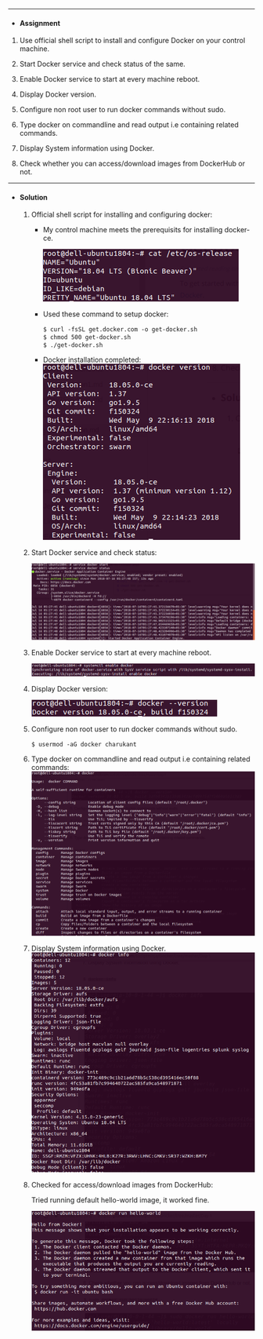 ***
- #### Assignment ####

1. Use official shell script to install and configure Docker on your control machine.

2. Start Docker service and check status of the same.

3. Enable Docker service to start at every machine reboot.

4. Display Docker version.

5. Configure non root user to run docker commands without sudo.

6. Type docker on commandline and read output i.e containing related commands.

7. Display System information using Docker.

8. Check whether you can access/download images from DockerHub or not.
***
- #### Solution ####
   1. Official shell script for installing and configuring docker:

      - My control machine meets the prerequisits for installing docker-ce.

        ![os-release](https://github.com/its4cs/DevOpsNinja/blob/master/Assignments/images/DKR-os-release.png)

      - Used these command to setup docker:

        ```shell
        $ curl -fsSL get.docker.com -o get-docker.sh
        $ chmod 500 get-docker.sh 
        $ ./get-docker.sh
        ```

      - Docker installation completed:
        ![os-release](https://github.com/its4cs/DevOpsNinja/blob/master/Assignments/images/DKR-version.png)

   2. Start Docker service and check status:

      ![os-release](https://github.com/its4cs/DevOpsNinja/blob/master/Assignments/images/DKR-service-status.png)

   3. Enable Docker service to start at every machine reboot.

      ![os-release](https://github.com/its4cs/DevOpsNinja/blob/master/Assignments/images/DKR-startWthOS.png)

   4. Display Docker version:

      ![os-release](https://github.com/its4cs/DevOpsNinja/blob/master/Assignments/images/DKR-ver.png)

   5. Configure non root user to run docker commands without sudo.

      ```shell
      $ usermod -aG docker charukant
      ```

   6. Type docker on commandline and read output i.e containing related commands:
      ![os-release](https://github.com/its4cs/DevOpsNinja/blob/master/Assignments/images/DKR-cmd.png)

   7. Display System information using Docker.
      ![os-release](https://github.com/its4cs/DevOpsNinja/blob/master/Assignments/images/DKR-info.png)

   8. Checked for access/download images from DockerHub:

      Tried running default hello-world image, it worked fine.

      ![os-release](https://github.com/its4cs/DevOpsNinja/blob/master/Assignments/images/DKR-helloWrld.png)

   
